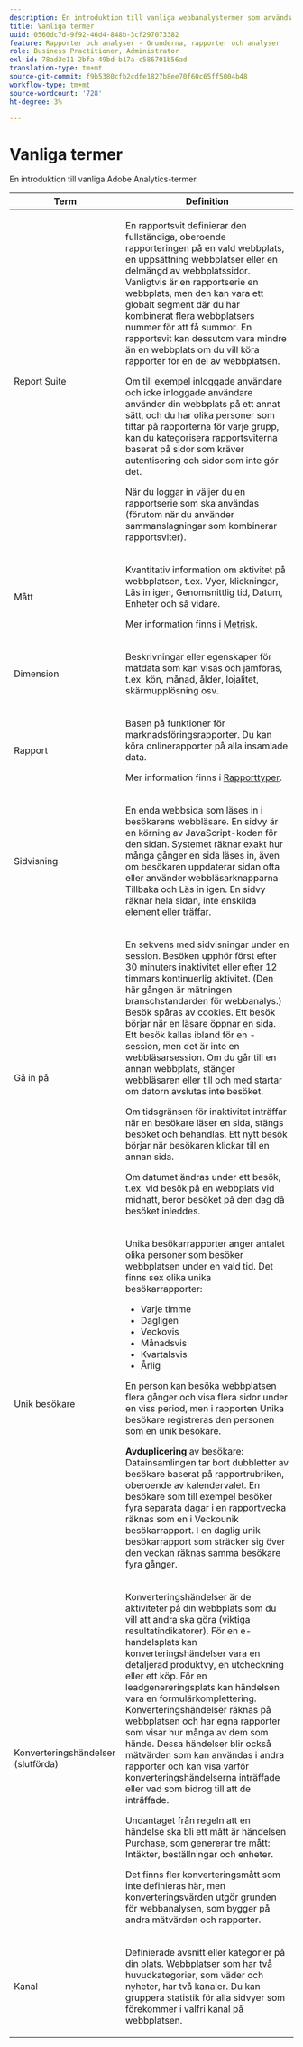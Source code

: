 ```yaml
---
description: En introduktion till vanliga webbanalystermer som används i marknadsföringsrapporter.
title: Vanliga termer
uuid: 0560dc7d-9f92-46d4-848b-3cf297073382
feature: Rapporter och analyser - Grunderna, rapporter och analyser
role: Business Practitioner, Administrator
exl-id: 78ad3e11-2bfa-49bd-b17a-c586701b56ad
translation-type: tm+mt
source-git-commit: f9b5380cfb2cdfe1827b8ee70f60c65ff5004b48
workflow-type: tm+mt
source-wordcount: '728'
ht-degree: 3%

---
```


# Vanliga termer

En introduktion till vanliga Adobe Analytics-termer.

<table id="table_58F5D292485F45F9902B372E4E1E3103"> 
 <thead> 
  <tr> 
   <th colname="col1" class="entry"> Term </th> 
   <th colname="col2" class="entry"> Definition </th> 
  </tr> 
 </thead>
 <tbody> 
  <tr> 
   <td colname="col1"> <p> Report Suite </p> </td> 
   <td colname="col2"> <p>En rapportsvit definierar den fullständiga, oberoende rapporteringen på en vald webbplats, en uppsättning webbplatser eller en delmängd av webbplatssidor. Vanligtvis är en rapportserie en webbplats, men den kan vara ett globalt segment där du har kombinerat flera webbplatsers nummer för att få summor. En rapportsvit kan dessutom vara mindre än en webbplats om du vill köra rapporter för en del av webbplatsen. </p> <p>Om till exempel inloggade användare och icke inloggade användare använder din webbplats på ett annat sätt, och du har olika personer som tittar på rapporterna för varje grupp, kan du kategorisera rapportsviterna baserat på sidor som kräver autentisering och sidor som inte gör det. </p> <p>När du loggar in väljer du en rapportserie som ska användas (förutom när du använder sammanslagningar som kombinerar rapportsviter). </p> </td> 
  </tr> 
  <tr> 
   <td> <p>Mått </p> </td> 
   <td> <p>Kvantitativ information om aktivitet på webbplatsen, t.ex. Vyer, klickningar, Läs in igen, Genomsnittlig tid, Datum, Enheter och så vidare. </p> <p>Mer information finns i <a href="/help/analyze/reports-analytics/metrics.md">Metrisk</a>. </p> </td> 
  </tr> 
  <tr> 
   <td> <p> Dimension </p> </td> 
   <td> <p>Beskrivningar eller egenskaper för mätdata som kan visas och jämföras, t.ex. kön, månad, ålder, lojalitet, skärmupplösning osv. </p> </td> 
  </tr> 
  <tr> 
   <td> <p> Rapport </p> </td> 
   <td> <p>Basen på funktioner för marknadsföringsrapporter. Du kan köra onlinerapporter på alla insamlade data. </p> <p>Mer information finns i <a href="/help/analyze/reports-analytics/reports.md"> Rapporttyper</a>. </p> </td> 
  </tr> 
  <tr> 
   <td> <p> Sidvisning </p> </td> 
   <td> <p>En enda webbsida som läses in i besökarens webbläsare. En sidvy är en körning av JavaScript-koden för den sidan. Systemet räknar exakt hur många gånger en sida läses in, även om besökaren uppdaterar sidan ofta eller använder webbläsarknapparna <span class="uicontrol"> Tillbaka</span> och <span class="uicontrol"> Läs in</span> igen. En sidvy räknar hela sidan, inte enskilda element eller träffar. </p> </td> 
  </tr> 
  <tr> 
   <td> <p>Gå in på </p> </td> 
   <td> <p>En sekvens med sidvisningar under en session. Besöken upphör först efter 30 minuters inaktivitet eller efter 12 timmars kontinuerlig aktivitet. (Den här gången är mätningen branschstandarden för webbanalys.) Besök spåras av cookies. Ett besök börjar när en läsare öppnar en sida. Ett besök kallas ibland för en <span class="term">-session</span>, men det är inte en webbläsarsession. Om du går till en annan webbplats, stänger webbläsaren eller till och med startar om datorn avslutas inte besöket. </p> <p> Om tidsgränsen för inaktivitet inträffar när en besökare läser en sida, stängs besöket och behandlas. Ett nytt besök börjar när besökaren klickar till en annan sida. </p> <p>Om datumet ändras under ett besök, t.ex. vid besök på en webbplats vid midnatt, beror besöket på den dag då besöket inleddes. </p> </td> 
  </tr> 
  <tr> 
   <td> <p> Unik besökare </p> </td> 
   <td> <p>Unika besökarrapporter anger antalet olika personer som besöker webbplatsen under en vald tid. Det finns sex olika unika besökarrapporter: </p> 
    <ul id="ul_863B8DE8B9E74DE4A93C2C2931EEFB6D"> 
     <li id="li_21C835B71EF64B4DA821B674416C8B85">Varje timme </li> 
     <li id="li_36A498AE7D7A455C8DEB3AA0F025B597">Dagligen </li> 
     <li id="li_30F26F8DAC664E1FA823B7BDDB7B0F8B">Veckovis </li> 
     <li id="li_09263F6B1E114A8DB477793B560A0417">Månadsvis </li> 
     <li id="li_A0B2CA3D44564045B02B55AF6E392F76">Kvartalsvis </li> 
     <li id="li_296BC5B02921460690F35128B1192800">Årlig </li> 
    </ul> <p>En person kan besöka webbplatsen flera gånger och visa flera sidor under en viss period, men i rapporten Unika besökare registreras den personen som en unik besökare. </p> <p> <b>Avduplicering</b> av besökare: Datainsamlingen tar bort dubbletter av besökare baserat på rapportrubriken, oberoende av kalendervalet. En besökare som till exempel besöker fyra separata dagar i en rapportvecka räknas som en i <span class="wintitle"> Veckounik besökarrapport</span>. I en <span class="wintitle"> daglig unik besökarrapport</span> som sträcker sig över den veckan räknas samma besökare fyra gånger. </p> </td> 
  </tr> 
  <tr> 
   <td> <p>Konverteringshändelser (slutförda) </p> </td> 
   <td> <p>Konverteringshändelser är de aktiviteter på din webbplats som du vill att andra ska göra (viktiga resultatindikatorer). För en e-handelsplats kan konverteringshändelser vara en detaljerad produktvy, en utcheckning eller ett köp. För en leadgenereringsplats kan händelsen vara en formulärkomplettering. Konverteringshändelser räknas på webbplatsen och har egna rapporter som visar hur många av dem som hände. Dessa händelser blir också mätvärden som kan användas i andra rapporter och kan visa varför konverteringshändelserna inträffade eller vad som bidrog till att de inträffade. </p> <p>Undantaget från regeln att en händelse ska bli ett mått är händelsen Purchase, som genererar tre mått: Intäkter, beställningar och enheter. </p> <p>Det finns fler konverteringsmått som inte definieras här, men konverteringsvärden utgör grunden för webbanalysen, som bygger på andra mätvärden och rapporter. </p> </td> 
  </tr> 
  <tr> 
   <td> <p>Kanal </p> </td> 
   <td> <p> Definierade avsnitt eller kategorier på din plats. Webbplatser som har två huvudkategorier, som <span class="term"> väder</span> och <span class="term"> nyheter</span>, har två kanaler. Du kan gruppera statistik för alla sidvyer som förekommer i valfri kanal på webbplatsen. </p> </td> 
  </tr> 
 </tbody> 
</table>
